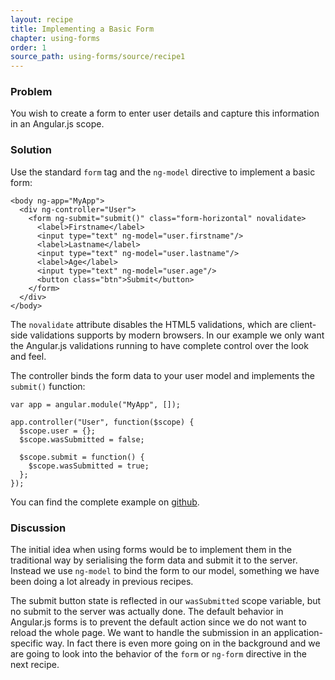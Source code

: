 ```yaml
---
layout: recipe
title: Implementing a Basic Form
chapter: using-forms
order: 1
source_path: using-forms/source/recipe1
---
```


### Problem
You wish to create a form to enter user details and capture this information in an Angular.js scope.

### Solution
Use the standard `form` tag and the `ng-model` directive to implement a basic form:

    <body ng-app="MyApp">
      <div ng-controller="User">
        <form ng-submit="submit()" class="form-horizontal" novalidate>
          <label>Firstname</label>
          <input type="text" ng-model="user.firstname"/>
          <label>Lastname</label>
          <input type="text" ng-model="user.lastname"/>
          <label>Age</label>
          <input type="text" ng-model="user.age"/>
          <button class="btn">Submit</button>
        </form>
      </div>
    </body>

The `novalidate` attribute disables the HTML5 validations, which are client-side validations supports by modern browsers. In our example we only want the Angular.js validations running to have complete control over the look and feel.

The controller binds the form data to your user model and implements the `submit()` function:

    var app = angular.module("MyApp", []);

    app.controller("User", function($scope) {
      $scope.user = {};
      $scope.wasSubmitted = false;

      $scope.submit = function() {
        $scope.wasSubmitted = true;
      };
    });

You can find the complete example on [github](https://github.com/fdietz/recipes-with-angular-js-examples/tree/master/chapter7/recipe1).

### Discussion
The initial idea when using forms would be to implement them in the traditional way by serialising the form data and submit it to the server. Instead we use `ng-model` to bind the form to our model, something we have been doing a lot already in previous recipes.

The submit button state is reflected in our `wasSubmitted` scope variable, but no submit to the server was actually done. The default behavior in Angular.js forms is to prevent the default action since we do not want to reload the whole page. We want to handle the submission in an application-specific way. In fact there is even more going on in the background and we are going to look into the behavior of the `form` or `ng-form` directive in the next recipe.
